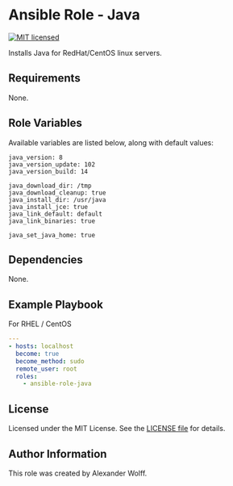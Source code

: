 # Ansible Role - Java

[![MIT licensed](https://img.shields.io/badge/license-MIT-blue.svg)](https://raw.githubusercontent.com/wolffaxn/ansible-role-java/master/LICENSE)

Installs Java for RedHat/CentOS linux servers.

## Requirements

None.

## Role Variables

Available variables are listed below, along with default values:

    java_version: 8
    java_version_update: 102
    java_version_build: 14

    java_download_dir: /tmp
    java_download_cleanup: true
    java_install_dir: /usr/java
    java_install_jce: true
    java_link_default: default
    java_link_binaries: true

    java_set_java_home: true

## Dependencies

None.

## Example Playbook

For RHEL / CentOS

```yaml
---
- hosts: localhost
  become: true
  become_method: sudo
  remote_user: root
  roles:
    - ansible-role-java
```
## License

Licensed under the MIT License. See the [LICENSE file](LICENSE) for details.

## Author Information

This role was created by Alexander Wolff.
